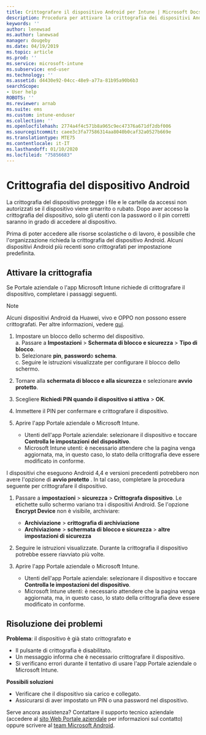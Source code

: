 ```yaml
---
title: Crittografare il dispositivo Android per Intune | Microsoft Docs
description: Procedura per attivare la crittografia dei dispositivi Android quando richiesto da Intune
keywords: ''
author: lenewsad
ms.author: lanewsad
manager: dougeby
ms.date: 04/19/2019
ms.topic: article
ms.prod: ''
ms.service: microsoft-intune
ms.subservice: end-user
ms.technology: ''
ms.assetid: d4430e92-04cc-48e9-a77a-81b95a90b6b3
searchScope:
- User help
ROBOTS: ''
ms.reviewer: arnab
ms.suite: ems
ms.custom: intune-enduser
ms.collection: ''
ms.openlocfilehash: 2774a4f4c571b8a965c9ec47376a671df2dbf006
ms.sourcegitcommit: caee3c3fa77586314aa8040b0caf32a0527b669e
ms.translationtype: MTE75
ms.contentlocale: it-IT
ms.lasthandoff: 01/10/2020
ms.locfileid: "75856683"
---
```

# <a name="encrypting-your-android-device"></a>Crittografia del dispositivo Android

La crittografia del dispositivo protegge i file e le cartelle da accessi non autorizzati se il dispositivo viene smarrito o rubato. Dopo aver acceso la crittografia del dispositivo, solo gli utenti con la password o il pin corretti saranno in grado di accedere al dispositivo. 

Prima di poter accedere alle risorse scolastiche o di lavoro, è possibile che l'organizzazione richieda la crittografia del dispositivo Android. Alcuni dispositivi Android più recenti sono crittografati per impostazione predefinita.  

## <a name="turn-on-encryption"></a>Attivare la crittografia

Se Portale aziendale o l'app Microsoft Intune richiede di crittografare il dispositivo, completare i passaggi seguenti. 

> [!Note]
> Alcuni dispositivi Android da Huawei, vivo e OPPO non possono essere crittografati. Per altre informazioni, vedere [qui](your-device-appears-encrypted-but-cp-says-otherwise-android.md).  

1. Impostare un blocco dello schermo del dispositivo.  
    a. Passare a **Impostazioni** > **Schermata di blocco e sicurezza** > **Tipo di blocco**.  
    b. Selezionare **pin**, **password**o **schema**.  
    c. Seguire le istruzioni visualizzate per configurare il blocco dello schermo.  

2. Tornare alla **schermata di blocco e alla sicurezza** e selezionare **avvio protetto**.
3. Scegliere **Richiedi PIN quando il dispositivo si attiva** > **OK**.
4. Immettere il PIN per confermare e crittografare il dispositivo.
5. Aprire l'app Portale aziendale o Microsoft Intune.
    * Utenti dell'app Portale aziendale: selezionare il dispositivo e toccare **Controlla le impostazioni del dispositivo**. 
    * Microsoft Intune utenti: è necessario attendere che la pagina venga aggiornata, ma, in questo caso, lo stato della crittografia deve essere modificato in conforme.  

I dispositivi che eseguono Android 4,4 e versioni precedenti potrebbero non avere l'opzione di **avvio protetto** . In tal caso, completare la procedura seguente per crittografare il dispositivo.

1. Passare a **impostazioni** > **sicurezza** > **Crittografa dispositivo**. Le etichette sullo schermo variano tra i dispositivi Android. Se l'opzione **Encrypt Device** non è visibile, archiviare:
    * **Archiviazione** > **crittografia di archiviazione**
    * **Archiviazione** > **schermata di blocco e sicurezza** > **altre impostazioni di sicurezza** 

2. Seguire le istruzioni visualizzate. Durante la crittografia il dispositivo potrebbe essere riavviato più volte.
3. Aprire l'app Portale aziendale o Microsoft Intune.
    * Utenti dell'app Portale aziendale: selezionare il dispositivo e toccare **Controlla le impostazioni del dispositivo**.  
    * Microsoft Intune utenti: è necessario attendere che la pagina venga aggiornata, ma, in questo caso, lo stato della crittografia deve essere modificato in conforme.

## <a name="troubleshoot"></a>Risoluzione dei problemi  
**Problema**: il dispositivo è già stato crittografato e

- Il pulsante di crittografia è disabilitato.
- Un messaggio informa che è necessario crittografare il dispositivo.
- Si verificano errori durante il tentativo di usare l'app Portale aziendale o Microsoft Intune.

**Possibili soluzioni**

- Verificare che il dispositivo sia carico e collegato.  
- Assicurarsi di aver impostato un PIN o una password nel dispositivo.  

Serve ancora assistenza? Contattare il supporto tecnico aziendale (accedere al [sito Web Portale aziendale](https://go.microsoft.com/fwlink/?linkid=2010980) per informazioni sul contatto) oppure scrivere al <a href="mailto:wintunedroidfbk@microsoft.com?subject=I'm having trouble with encryption on my Android device&body=Describe the issue you're experiencing here.">team Microsoft Android</a>.  
